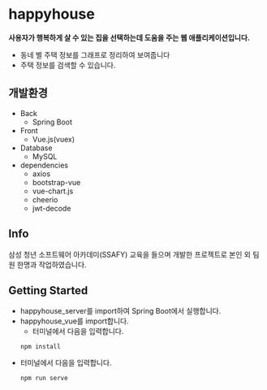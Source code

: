 # happyhouse
**사용자가 행복하게 살 수 있는 집을 선택하는데 도움을 주는 웹 애플리케이션입니다.**
- 동네 별 주택 정보를 그래프로 정리하여 보여줍니다
- 주택 정보를 검색할 수 있습니다.
## 개발환경
* Back
  - Spring Boot
* Front
  - Vue.js(vuex)
* Database
  - MySQL
* dependencies
  - axios
  - bootstrap-vue
  - vue-chart.js
  - cheerio
  - jwt-decode
## Info
삼성 청년 소프트웨어 아카데미(SSAFY) 교육을 들으며 개발한 프로젝트로 본인 외 팀원 한명과 작업하였습니다.
## Getting Started
- happyhouse_server를 import하여 Spring Boot에서 실행합니다.
- happyhouse_vue를 import합니다.
  - 터미널에서 다음을 입력합니다. 
  ```
  npm install
- 터미널에서 다음을 입력합니다.
  ```
  npm run serve  
